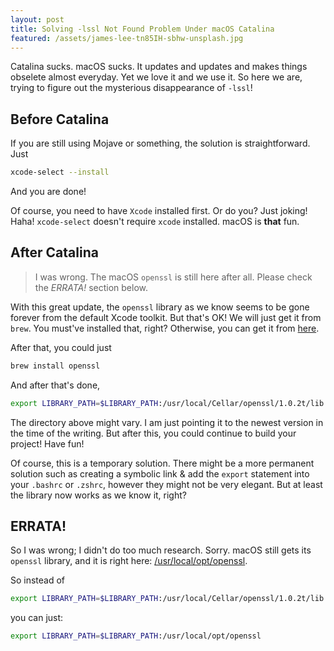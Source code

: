 ```yaml
---
layout: post
title: Solving -lssl Not Found Problem Under macOS Catalina
featured: /assets/james-lee-tn85IH-sbhw-unsplash.jpg
---
```


Catalina sucks. macOS sucks. It updates and updates and makes things obselete almost everyday. Yet we love it and we use it. So here we are, trying to figure out the mysterious disappearance of `-lssl`!

## Before Catalina

If you are still using Mojave or something, the solution is straightforward. Just

```sh
xcode-select --install
```

And you are done!

Of course, you need to have `Xcode` installed first. Or do you? Just joking! Haha! `xcode-select` doesn't require `xcode` installed. macOS is __that__ fun.

## After Catalina

> I was wrong. The macOS `openssl` is still here after all. Please check the _ERRATA!_ section below.

With this great update, the `openssl` library as we know seems to be gone forever from the default Xcode toolkit. But that's OK! We will just get it from `brew`. You must've installed that, right? Otherwise, you can get it from [here](https://brew.sh/).

After that, you could just 

```sh
brew install openssl
```

And after that's done,

```sh
export LIBRARY_PATH=$LIBRARY_PATH:/usr/local/Cellar/openssl/1.0.2t/lib
```

The directory above might vary. I am just pointing it to the newest version in the time of the writing. But after this, you could continue to build your project! Have fun!

Of course, this is a temporary solution. There might be a more permanent solution such as creating a symbolic link & add the `export` statement into your `.bashrc` or `.zshrc`, however they might not be very elegant. But at least the library now works as we know it, right?

## ERRATA!

So I was wrong; I didn't do too much research. Sorry. macOS still gets its `openssl` library, and it is right here: [/usr/local/opt/openssl](files:///usr/local/opt/openssl).

So instead of 

```sh
export LIBRARY_PATH=$LIBRARY_PATH:/usr/local/Cellar/openssl/1.0.2t/lib
```

you can just:

```sh
export LIBRARY_PATH=$LIBRARY_PATH:/usr/local/opt/openssl
```
